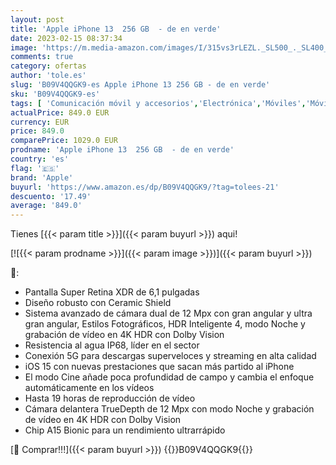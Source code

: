 ```yaml
---
layout: post
title: 'Apple iPhone 13  256 GB  - de en verde'
date: 2023-02-15 08:37:34
image: 'https://m.media-amazon.com/images/I/315vs3rLEZL._SL500_._SL400_.jpg'
comments: true
category: ofertas
author: 'tole.es'
slug: 'B09V4QQGK9-es Apple iPhone 13 256 GB - de en verde'
sku: 'B09V4QQGK9-es'
tags: [ 'Comunicación móvil y accesorios','Electrónica','Móviles','Móviles y smartphones libres','apple','iphone','🇪🇸', ]
actualPrice: 849.0 EUR
currency: EUR
price: 849.0
comparePrice: 1029.0 EUR
prodname: 'Apple iPhone 13  256 GB  - de en verde'
country: 'es'
flag: '🇪🇸'
brand: 'Apple'
buyurl: 'https://www.amazon.es/dp/B09V4QQGK9/?tag=tolees-21'
descuento: '17.49'
average: '849.0'
---
```


Tienes [{{< param title >}}]({{< param buyurl >}}) aqui!

[![{{< param prodname >}}]({{< param image >}})]({{< param buyurl >}})

🔎:

- Pantalla Super Retina XDR de 6,1 pulgadas
- Diseño robusto con Ceramic Shield
- Sistema avanzado de cámara dual de 12 Mpx con gran angular y ultra gran angular, Estilos Fotográficos, HDR Inteligente 4, modo Noche y grabación de vídeo en 4K HDR con Dolby Vision
- Resistencia al agua IP68, líder en el sector
- Conexión 5G para descargas superveloces y streaming en alta calidad
- iOS 15 con nuevas prestaciones que sacan más partido al iPhone
- El modo Cine añade poca profundidad de campo y cambia el enfoque automáticamente en los vídeos
- Hasta 19 horas de reproducción de vídeo
- Cámara delantera TrueDepth de 12 Mpx con modo Noche y grabación de vídeo en 4K HDR con Dolby Vision
- Chip A15 Bionic para un rendimiento ultrarrápido

[🛒 Comprar!!!]({{< param buyurl >}})
{{<world>}}B09V4QQGK9{{</world>}}
